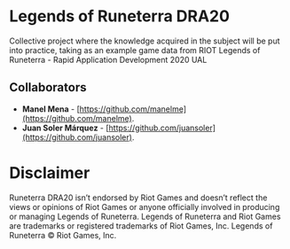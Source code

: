 # Legends of Runeterra DRA20
Collective project where the knowledge acquired in the subject will be put into practice, taking as an example game data from RIOT Legends of Runeterra - Rapid Application Development 2020 UAL

## Collaborators

* **Manel Mena** -  [https://github.com/manelme](https://github.com/manelme).
* **Juan Soler Márquez** -  [https://github.com/juansoler](https://github.com/juansoler).

# Disclaimer

Runeterra DRA20 isn’t endorsed by Riot Games and doesn’t reflect the views or opinions of Riot Games or anyone officially involved in producing or managing Legends of Runeterra. Legends of Runeterra and Riot Games are trademarks or registered trademarks of Riot Games, Inc. Legends of Runeterra © Riot Games, Inc.